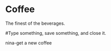 # Coffee
The finest of the beverages. 

#Type something, save something, and close it. 

nina-get a new coffee